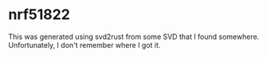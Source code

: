# nrf51822

This was generated using svd2rust from some SVD that I found somewhere. Unfortunately, I don't 
remember where I got it.
